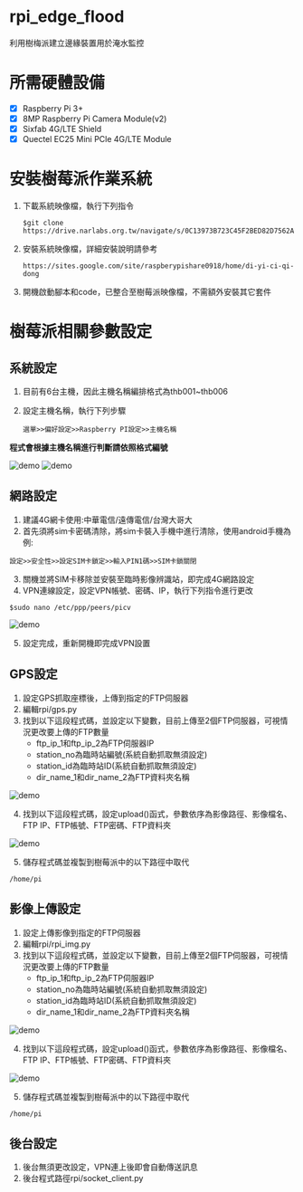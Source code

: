 # rpi_edge_flood
利用樹梅派建立邊緣裝置用於淹水監控

# 所需硬體設備
- [x] Raspberry Pi 3+
- [x] 8MP Raspberry Pi Camera Module(v2)
- [x] Sixfab 4G/LTE Shield
- [x] Quectel EC25 Mini PCle 4G/LTE Module

# 安裝樹莓派作業系統
1. 下載系統映像檔，執行下列指令
   
       $git clone https://drive.narlabs.org.tw/navigate/s/0C13973B723C45F2BED82D7562A6AD21GUY
   
2. 安裝系統映像檔，詳細安裝說明請參考
   
       https://sites.google.com/site/raspberypishare0918/home/di-yi-ci-qi-dong
   
3. 開機啟動腳本和code，已整合至樹莓派映像檔，不需額外安裝其它套件

# 樹莓派相關參數設定
## 系統設定
   1. 目前有6台主機，因此主機名稱編排格式為thb001~thb006
   2. 設定主機名稱，執行下列步驟
   
          選單>>偏好設定>>Raspberry PI設定>>主機名稱   
       
   __程式會根據主機名稱進行判斷請依照格式編號__
   
![demo](https://raw.githubusercontent.com/healthy8701/rpi_edge_flood/master/img/menu_config.JPG)
![demo](https://raw.githubusercontent.com/healthy8701/rpi_edge_flood/master/img/name.JPG)

## 網路設定
   1. 建議4G網卡使用:中華電信/遠傳電信/台灣大哥大
   2. 首先須將sim卡密碼清除，將sim卡裝入手機中進行清除，使用android手機為例:
   
    設定>>安全性>>設定SIM卡鎖定>>輸入PIN1碼>>SIM卡鎖關閉
   
   3. 關機並將SIM卡移除並安裝至臨時影像辨識站，即完成4G網路設定
   4. VPN連線設定，設定VPN帳號、密碼、IP，執行下列指令進行更改

    $sudo nano /etc/ppp/peers/picv

![demo](https://github.com/healthy8701/rpi_edge_flood/blob/master/img/vpn.JPG?raw=true)

   5. 設定完成，重新開機即完成VPN設置

## GPS設定
   1. 設定GPS抓取座標後，上傳到指定的FTP伺服器
   2. 編輯rpi/gps.py
   3. 找到以下這段程式碼，並設定以下變數，目前上傳至2個FTP伺服器，可視情況更改要上傳的FTP數量
      * ftp_ip_1和ftp_ip_2為FTP伺服器IP
      * station_no為臨時站編號(系統自動抓取無須設定)
      * station_id為臨時站ID(系統自動抓取無須設定)
      * dir_name_1和dir_name_2為FTP資料夾名稱   
   
![demo](https://raw.githubusercontent.com/healthy8701/rpi_edge_flood/master/img/gps1.JPG)

   4. 找到以下這段程式碼，設定upload()函式，參數依序為影像路徑、影像檔名、FTP IP、FTP帳號、FTP密碼、FTP資料夾
   
![demo](https://raw.githubusercontent.com/healthy8701/rpi_edge_flood/master/img/gps2.JPG)

   5. 儲存程式碼並複製到樹莓派中的以下路徑中取代
   
    /home/pi

## 影像上傳設定
   1. 設定上傳影像到指定的FTP伺服器
   2. 編輯rpi/rpi_img.py
   3. 找到以下這段程式碼，並設定以下變數，目前上傳至2個FTP伺服器，可視情況更改要上傳的FTP數量
      * ftp_ip_1和ftp_ip_2為FTP伺服器IP
      * station_no為臨時站編號(系統自動抓取無須設定)
      * station_id為臨時站ID(系統自動抓取無須設定)
      * dir_name_1和dir_name_2為FTP資料夾名稱   
      
   ![demo](https://raw.githubusercontent.com/healthy8701/rpi_edge_flood/master/img/img1.JPG)
   
   4. 找到以下這段程式碼，設定upload()函式，參數依序為影像路徑、影像檔名、FTP IP、FTP帳號、FTP密碼、FTP資料夾
    
   ![demo](https://raw.githubusercontent.com/healthy8701/rpi_edge_flood/master/img/img2.JPG)
   
   5. 儲存程式碼並複製到樹莓派中的以下路徑中取代
   
    /home/pi
    
## 後台設定
   1. 後台無須更改設定，VPN連上後即會自動傳送訊息
   2. 後台程式路徑rpi/socket_client.py
